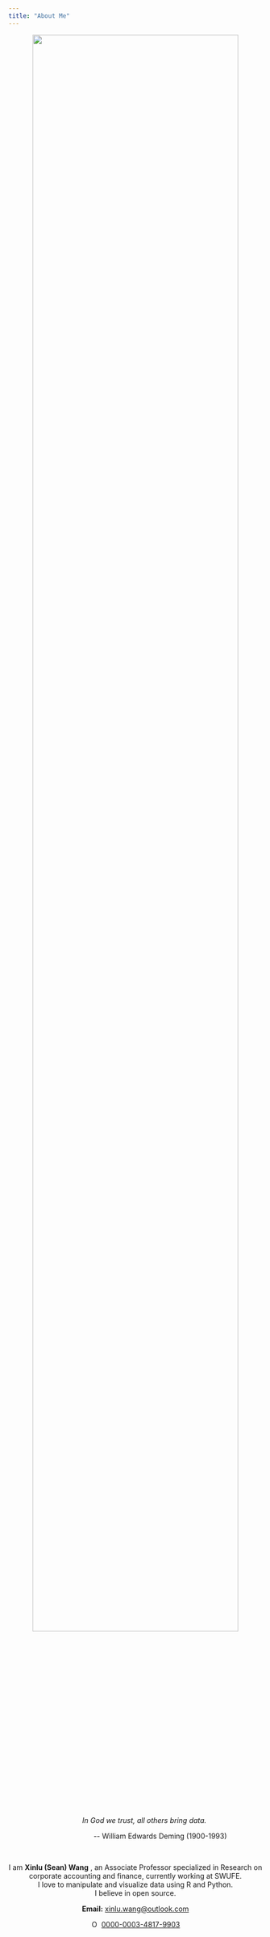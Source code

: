 ```yaml
---
title: "About Me"
---
```


<center><img src= "/./about/logo.jpg", width = "90%" /> <center>


&nbsp;&nbsp;&nbsp;&nbsp;&nbsp;&nbsp;&nbsp;&nbsp; 
*In God we trust, all others bring data.*

&nbsp;&nbsp;&nbsp;&nbsp;&nbsp;&nbsp;&nbsp;&nbsp;&nbsp;&nbsp;&nbsp;&nbsp;&nbsp;&nbsp;&nbsp;&nbsp;&nbsp;&nbsp;&nbsp;&nbsp;&nbsp;&nbsp;&nbsp;&nbsp;
-- William Edwards Deming (1900-1993)

<br>

I am **Xinlu (Sean) Wang** , an Associate Professor specialized in Research on corporate accounting and finance, currently working at SWUFE.              
I love to manipulate and visualize data using R and Python.      
I believe in open source.       

**Email:** xinlu.wang@outlook.com

<div itemscope itemtype='https://schema.org/Person'><a itemprop="sameAs" content="https://orcid.org/0000-0003-4817-9903" href="https://orcid.org/0000-0003-4817-9903" target="orcid.widget" rel="noopener noreferrer" style="vertical-align:top;"><img src="https://orcid.org/sites/default/files/images/orcid_16x16.png" style="width:1em;margin-right:.5em;" alt="ORCID iD icon">0000-0003-4817-9903</a></div>



 
